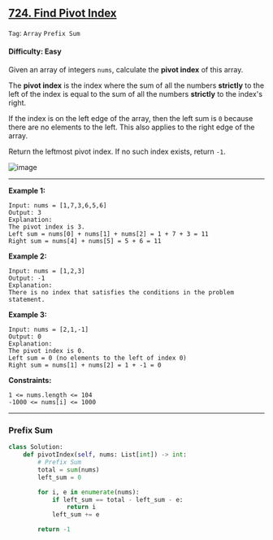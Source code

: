 ## [724. Find Pivot Index](https://leetcode.com/problems/find-pivot-index)

```Tag```: ```Array``` ```Prefix Sum```

#### Difficulty: Easy

Given an array of integers ```nums```, calculate the __pivot index__ of this array.

The __pivot index__ is the index where the sum of all the numbers __strictly__ to the left of the index is equal to the sum of all the numbers __strictly__ to the index's right.

If the index is on the left edge of the array, then the left sum is ```0``` because there are no elements to the left. This also applies to the right edge of the array.

Return the leftmost pivot index. If no such index exists, return ```-1```.

![image](https://user-images.githubusercontent.com/35042430/209426103-8c299418-43b6-49df-b818-fe28f930435a.png)

---

__Example 1:__
```
Input: nums = [1,7,3,6,5,6]
Output: 3
Explanation:
The pivot index is 3.
Left sum = nums[0] + nums[1] + nums[2] = 1 + 7 + 3 = 11
Right sum = nums[4] + nums[5] = 5 + 6 = 11
```

__Example 2:__
```
Input: nums = [1,2,3]
Output: -1
Explanation:
There is no index that satisfies the conditions in the problem statement.
```

__Example 3:__
```
Input: nums = [2,1,-1]
Output: 0
Explanation:
The pivot index is 0.
Left sum = 0 (no elements to the left of index 0)
Right sum = nums[1] + nums[2] = 1 + -1 = 0
```

__Constraints:__

```
1 <= nums.length <= 104
-1000 <= nums[i] <= 1000
```

---

### Prefix Sum

```Python
class Solution:
    def pivotIndex(self, nums: List[int]) -> int:
        # Prefix Sum
        total = sum(nums)
        left_sum = 0

        for i, e in enumerate(nums):
            if left_sum == total - left_sum - e:
                return i
            left_sum += e

        return -1
```

